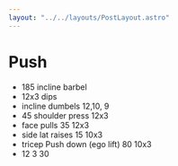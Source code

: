 ```yaml
---
layout: "../../layouts/PostLayout.astro"
---
```

# Push

- 185 incline barbel
- 12x3 dips
- incline dumbels 12,10, 9
- 45 shoulder press 12x3
- face pulls 35 12x3
- side lat raises 15 10x3
- tricep Push down (ego lift) 80 10x3
- 12 3 30